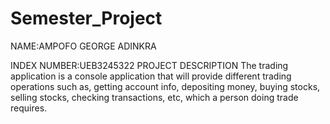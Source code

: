 # Semester_Project

NAME:AMPOFO GEORGE ADINKRA

INDEX NUMBER:UEB3245322
PROJECT DESCRIPTION
The trading application is a console application that will provide different trading operations such as, getting account info, depositing money, buying stocks, selling stocks, checking transactions, etc, which a person doing trade requires.

